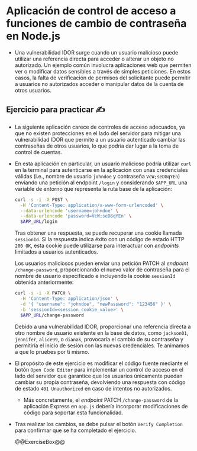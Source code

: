 # Aplicación de control de acceso a funciones de cambio de contraseña en Node.js

* Una vulnerabilidad IDOR surge cuando un usuario malicioso puede utilizar una referencia directa para acceder o alterar un objeto no autorizado. Un ejemplo común involucra aplicaciones web que permiten ver o modificar datos sensibles a través de simples peticiones. En estos casos, la falta de verificación de permisos del solicitante puede permitir a usuarios no autorizados acceder o manipular datos de la cuenta de otros usuarios.

## Ejercicio para practicar :writing_hand:

* La siguiente aplicación carece de controles de acceso adecuados, ya que no existen protecciones en el lado del servidor para mitigar una vulnerabilidad IDOR que permite a un usuario autenticado cambiar las contraseñas de otros usuarios, lo que podría dar lugar a la toma de control de cuentas.
* En esta aplicación en particular, un usuario malicioso podría utilizar `curl` en la terminal para autenticarse en la aplicación con unas credenciales válidas (i.e., nombre de usuario `johndoe` y contraseña `VcW;seD8qYEn`) enviando una petición al endpoint `/login` y considerando `$APP_URL` una variable de entorno que representa la ruta base de la aplicación:

  ```bash
  curl -s -i -X POST \
    -H 'Content-Type: application/x-www-form-urlencoded' \
    --data-urlencode 'username=johndoe' \
    --data-urlencode 'password=VcW;seD8qYEn' \
    $APP_URL/login
  ```

  Tras obtener una respuesta, se puede recuperar una cookie llamada `sessionId`. Si la respuesta indica éxito con un código de estado HTTP `200 OK`, esta cookie puede utilizarse para interactuar con *endpoints* limitados a usuarios autenticados.

  Los usuarios maliciosos pueden enviar una petición PATCH al *endpoint* `/change-password`, proporcionando el nuevo valor de contraseña para el nombre de usuario especificado e incluyendo la cookie `sessionId` obtenida anteriormente:

    ```bash
    curl -s -i -X PATCH \
      -H 'Content-Type: application/json' \
      -d '{ "username": "johndoe", "newPassword": "123456" }' \
      -b 'sessionId=<session_cookie_value>' \
      $APP_URL/change-password
    ```

  Debido a una vulnerabilidad IDOR, proporcionar una referencia directa a otro nombre de usuario existente en la base de datos, como `jackson01`, `jennifer`, `alice99`, o `dianak`, provocaría el cambio de su contraseña y permitiría el inicio de sesión con las nuevas credenciales. Te animamos a que lo pruebes por ti mismo.
* El propósito de este ejercicio es modificar el código fuente mediante el botón `Open Code Editor` para implementar un control de acceso en el lado del servidor que garantice que los usuarios únicamente puedan cambiar su propia contraseña, devolviendo una respuesta con código de estado `401 Unauthorized` en caso de intentos no autorizados.
  * Más concretamente, el *endpoint* PATCH `/change-password` de la aplicación Express en `app.js` debería incorporar modificaciones de código para soportar esta funcionalidad.
* Tras realizar los cambios, se debe pulsar el botón `Verify Completion` para confirmar que se ha completado el ejercicio.

  @@ExerciseBox@@
